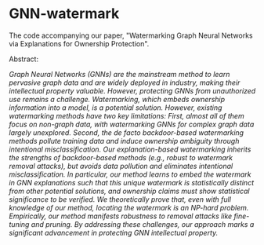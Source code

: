 # GNN-watermark

The code accompanying our paper, "Watermarking Graph Neural Networks via Explanations for Ownership Protection".

Abstract:

*Graph Neural Networks (GNNs) are the mainstream method to learn pervasive graph data and are widely deployed in industry, making their intellectual property valuable. However, protecting GNNs from unauthorized use remains a challenge. Watermarking, which embeds ownership information into a model, is a potential solution. However, existing watermarking methods have two key limitations: First, almost all of them focus on non-graph data, with watermarking GNNs for complex graph data largely unexplored. Second, the de facto backdoor-based watermarking methods pollute training data and induce ownership ambiguity through intentional misclassification. Our explanation-based watermarking inherits the strengths of backdoor-based methods (e.g., robust to watermark removal attacks), but avoids data pollution and eliminates intentional misclassification. In particular, our method learns to embed the watermark in GNN explanations such that this unique watermark is statistically distinct from other potential solutions, and ownership claims must show statistical significance to be verified. We theoretically prove that, even with full knowledge of our method, locating the watermark is an NP-hard problem. Empirically, our method manifests robustness to removal attacks like fine-tuning and pruning. By addressing these challenges, our approach marks a significant advancement in protecting GNN intellectual property.*
